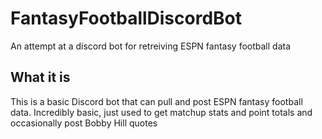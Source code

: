 # FantasyFootballDiscordBot
An attempt at a discord bot for retreiving ESPN fantasy football data

## What it is
This is a basic Discord bot that can pull and post ESPN fantasy football data. Incredibly basic, just used to get matchup stats and point totals and occasionally post Bobby Hill quotes
